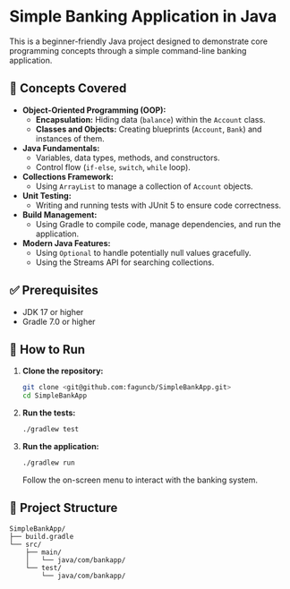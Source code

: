 # Simple Banking Application in Java

This is a beginner-friendly Java project designed to demonstrate core programming concepts through a simple command-line banking application.

## 🌟 Concepts Covered

* **Object-Oriented Programming (OOP):**
    * **Encapsulation:** Hiding data (`balance`) within the `Account` class.
    * **Classes and Objects:** Creating blueprints (`Account`, `Bank`) and instances of them.
* **Java Fundamentals:**
    * Variables, data types, methods, and constructors.
    * Control flow (`if-else`, `switch`, `while` loop).
* **Collections Framework:**
    * Using `ArrayList` to manage a collection of `Account` objects.
* **Unit Testing:**
    * Writing and running tests with JUnit 5 to ensure code correctness.
* **Build Management:**
    * Using Gradle to compile code, manage dependencies, and run the application.
* **Modern Java Features:**
    * Using `Optional` to handle potentially null values gracefully.
    * Using the Streams API for searching collections.

## ✅ Prerequisites

* JDK 17 or higher
* Gradle 7.0 or higher

## 🚀 How to Run

1.  **Clone the repository:**
    ```bash
    git clone <git@github.com:faguncb/SimpleBankApp.git>
    cd SimpleBankApp
    ```

2.  **Run the tests:**
    ```bash
    ./gradlew test
    ```

3.  **Run the application:**
    ```bash
    ./gradlew run
    ```
    Follow the on-screen menu to interact with the banking system.

## 📂 Project Structure
```
SimpleBankApp/
├── build.gradle
└── src/
    ├── main/
    │   └── java/com/bankapp/
    └── test/
        └── java/com/bankapp/
```